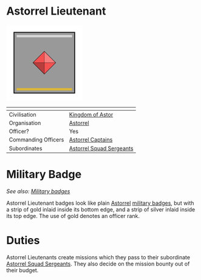 # Astorrel Lieutenant

<img src="../../../../../../images/ranks/astorrel-5-lieutenant.png" height="200" />

| []() | |
| --- | --- |
| Civilisation | [Kingdom of Astor](../../../README.md) |
| Organisation | [Astorrel](../README.md) |
| Officer? | Yes |
| Commanding Officers | [Astorrel Captains](6-captain.md) |
| Subordinates | [Astorrel Squad Sergeants](4-squad-sergeant.md) |

# Military Badge

*See also: [Military badges](../../../military-badges.md)*

Astorrel Lieutenant badges look like plain [Astorrel](../README.md) [military badges](../../../military-badges.md), but with a strip of gold inlaid inside its bottom edge, and a strip of silver inlaid inside its top edge. The use of gold denotes an officer rank.

# Duties

Astorrel Lieutenants create missions which they pass to their subordinate [Astorrel Squad Sergeants](4-squad-sergeant.md). They also decide on the mission bounty out of their budget.
